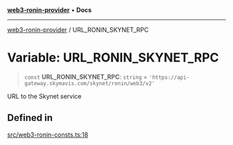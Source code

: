 [**web3-ronin-provider**](../README.md) • **Docs**

***

[web3-ronin-provider](../globals.md) / URL\_RONIN\_SKYNET\_RPC

# Variable: URL\_RONIN\_SKYNET\_RPC

> `const` **URL\_RONIN\_SKYNET\_RPC**: `string` = `'https://api-gateway.skymavis.com/skynet/ronin/web3/v2'`

URL to the Skynet service

## Defined in

[src/web3-ronin-consts.ts:18](https://github.com/chuacw/web3-ronin-provider/blob/56fda69eb1bad2d2fd8f29422ffb14cf65ae3973/src/web3-ronin-consts.ts#L18)
